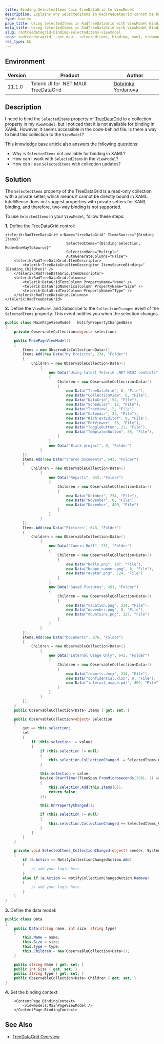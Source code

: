```yaml
---
title: Binding SelectedItems Coin TreeDataGrid to ViewModel
description: Explains why SelectedItems in RadTreeDataGrid cannot be bound directly in XAML and shows how to use it in the ViewModel.
type: how-to
page_title: Using SelectedItems in RadTreeDataGrid with ViewModel Binding
meta_title: Using SelectedItems in RadTreeDataGrid with ViewModel Binding
slug: radtreedatagrid-binding-selecteditems-viewmodel
tags: radtreedatagrid, .net maui, selecteditems, binding, xaml, viewmodel
res_type: kb
---
```


## Environment

| Version | Product | Author | 
| --- | --- | ---- | 
| 11.1.0 | Telerik UI for .NET MAUI TreeDataGrid | [Dobrinka Yordanova](https://www.telerik.com/blogs/author/dobrinka-yordanova) | 

## Description

I need to bind the `SelectedItems` property of [TreeDataGrid](https://docs.telerik.com/devtools/maui/controls/treedatagrid/overview) to a collection property in my `ViewModel`, but I noticed that it is not available for binding in XAML. However, it seems accessible in the code-behind file. Is there a way to bind this collection to the `ViewModel`?

This knowledge base article also answers the following questions:

- Why is `SelectedItems` not available for binding in XAML?
- How can I work with `SelectedItems` in the `ViewModel`?
- How can I use `SelectedItems` with collection updates?

## Solution

The `SelectedItems` property of the TreeDataGrid is a read-only collection with a private setter, which means it cannot be directly bound in XAML. IntelliSense does not suggest properties with private setters for XAML binding, and therefore, two-way binding is not supported.

To use `SelectedItems` in your `ViewModel`, follow these steps:

**1.** Define the TreeDataGrid control:

```XAML
<telerik:RadTreeDataGrid x:Name="treeDataGrid" ItemsSource="{Binding Items}"
							SelectedItems="{Binding Selection, Mode=OneWayToSource}"
							SelectionMode="Multiple"
							AutoGenerateColumns="False">
	<telerik:RadTreeDataGrid.ItemDescriptor>
		<telerik:TreeDataGridItemDescriptor ItemsSourceBinding="{Binding Children}" />
	</telerik:RadTreeDataGrid.ItemDescriptor>
	<telerik:RadTreeDataGrid.Columns>
		<telerik:DataGridTextColumn PropertyName="Name" />
		<telerik:DataGridNumericalColumn PropertyName="Size" />
		<telerik:DataGridTextColumn PropertyName="Type" />
	</telerik:RadTreeDataGrid.Columns>
</telerik:RadTreeDataGrid>
```

**2.** Define the `ViewModel` and Subscribe to the `CollectionChanged` event of the `SelectedItems` property. This event notifies you when the selection changes.

```C#
public class MainPageViewModel : NotifyPropertyChangedBase
{
	private ObservableCollection<object> selection;

	public MainPageViewModel()
    {
		Items = new ObservableCollection<Data>();
		Items.Add(new Data("My Projects", 234, "Folder")
		{
			Children = new ObservableCollection<Data>()
				{
					new Data("Using latest Telerik .NET MAUI controls", 234 ,"Folder")
					{
						Children = new ObservableCollection<Data>()
						{
							new Data("TreeDataGrid", 6, "File"),
							new Data("CollectionView", 6, "File"),
							new Data("DataGrid", 54, "File"),
							new Data("Scheduler", 12, "File"),
							new Data("TreeView", 2, "File"),
							new Data("Calendar", 23, "File"),
							new Data("RichTextEditor", 0, "File"),
							new Data("PdfViewer", 55, "File"),
							new Data("ToggleButton", 21, "File"),
							new Data("TemplatedButton", 88, "File"),
						}
					},
					new Data("Blank project", 0, "Folder")
				}
		});
		Items.Add(new Data("Shared Documents", 643, "Folder")
		{
			Children = new ObservableCollection<Data>()
				{
					new Data("Reports", 643, "Folder")
					{
						Children = new ObservableCollection<Data>()
						{
							new Data("October", 234, "File"),
							new Data("November", 0, "File"),
							new Data("December", 409, "File")
						}
					}
				}
		});
		Items.Add(new Data("Pictures", 643, "Folder")
		{
			Children = new ObservableCollection<Data>()
				{
					new Data("Camera Roll", 231, "Folder")
					{
						Children = new ObservableCollection<Data>()
						{
							new Data("hello.png", 107, "File"),
							new Data("happy_summer.png", 0, "File"),
							new Data("avatar.png", 124, "File")
						}
					},
					new Data("Saved Pictures", 453, "Folder")
					{
						Children = new ObservableCollection<Data>()
						{
							new Data("vacation.png", 234, "File"),
							new Data("november.png", 0, "File"),
							new Data("mountains.png", 227, "File")
						}
					}
				}
		});
		Items.Add(new Data("Documents", 876, "Folder")
		{
			Children = new ObservableCollection<Data>()
				{
					new Data("Internal Usage Only", 643, "Folder")
					{
						Children = new ObservableCollection<Data>()
						{
							new Data("reports.docx", 234, "File"),
							new Data("confidential.xlsx", 0, "File"),
							new Data("internal_usage.pdf", 409, "File")
						}
					}
				}
		});
	}
	public ObservableCollection<Data> Items { get; set; }

	public ObservableCollection<object> Selection
	{
		get => this.selection;
		set
		{
			if (this.selection != value)
			{
				if (this.selection != null)
				{
					this.selection.CollectionChanged -= SelectedItems_CollectionChanged;
				}

				this.selection = value;
                Device.StartTimer(TimeSpan.FromMicroseconds(300), () =>
                {
					this.selection.Add(this.Items[0]);
                    return false;
				});
				
				this.OnPropertyChanged();

				if (this.selection != null)
				{
					this.selection.CollectionChanged += SelectedItems_CollectionChanged;
				}
			}
		}
	}

	private void SelectedItems_CollectionChanged(object? sender, System.Collections.Specialized.NotifyCollectionChangedEventArgs e)
	{
		if (e.Action == NotifyCollectionChangedAction.Add)
		{
			// add your logic here
		}
		else if (e.Action == NotifyCollectionChangedAction.Remove)
		{
			// add your logic here
		}
	}
}
```

**3.** Define the data model:

```C#
public class Data
{
	public Data(string name, int size, string type)
	{
		this.Name = name;
		this.Size = size;
		this.Type = type;
		this.Children = new ObservableCollection<Data>();
	}

	public string Name { get; set; }
	public int Size { get; set; }
	public string Type { get; set; }
	public ObservableCollection<Data> Children { get; set; }
}
```

**4.** Set the binding context:

```XAML
    <ContentPage.BindingContext>
        <viewmodels:MainPageViewModel />
    </ContentPage.BindingContext>
```

## See Also

- [TreeDataGrid Overview](https://docs.telerik.com/devtools/maui/controls/treedatagrid/overview)
